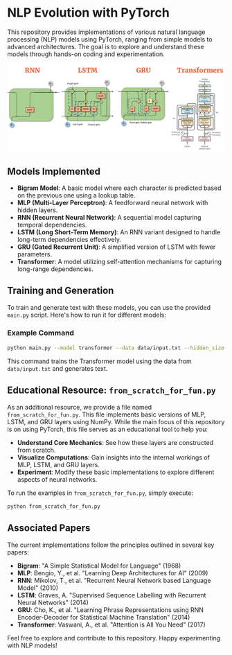 # NLP Evolution with PyTorch

This repository provides implementations of various natural language processing (NLP) models using PyTorch, ranging from simple models to advanced architectures. The goal is to explore and understand these models through hands-on coding and experimentation.

<div align="center">
  <img src="NLP_MODELS.png" alt="Logo" />
</div>


## Models Implemented

- **Bigram Model**: A basic model where each character is predicted based on the previous one using a lookup table.
- **MLP (Multi-Layer Perceptron)**: A feedforward neural network with hidden layers.
- **RNN (Recurrent Neural Network)**: A sequential model capturing temporal dependencies.
- **LSTM (Long Short-Term Memory)**: An RNN variant designed to handle long-term dependencies effectively.
- **GRU (Gated Recurrent Unit)**: A simplified version of LSTM with fewer parameters.
- **Transformer**: A model utilizing self-attention mechanisms for capturing long-range dependencies.

## Training and Generation

To train and generate text with these models, you can use the provided `main.py` script. Here's how to run it for different models:

### Example Command

```bash
python main.py --model transformer --data data/input.txt --hidden_size 256 --num_layers 4 --max_new_tokens 100 --block_size 128 --batch_size 64 --epochs 10
```

This command trains the Transformer model using the data from `data/input.txt` and generates text.

## Educational Resource: `from_scratch_for_fun.py`

As an additional resource, we provide a file named `from_scratch_for_fun.py`. This file implements basic versions of MLP, LSTM, and GRU layers using NumPy. While the main focus of this repository is on using PyTorch, this file serves as an educational tool to help you:

- **Understand Core Mechanics**: See how these layers are constructed from scratch.
- **Visualize Computations**: Gain insights into the internal workings of MLP, LSTM, and GRU layers.
- **Experiment**: Modify these basic implementations to explore different aspects of neural networks.

To run the examples in `from_scratch_for_fun.py`, simply execute:

```bash
python from_scratch_for_fun.py
```

## Associated Papers

The current implementations follow the principles outlined in several key papers:

- **Bigram**: "A Simple Statistical Model for Language" (1968)
- **MLP**: Bengio, Y., et al. "Learning Deep Architectures for AI" (2009)
- **RNN**: Mikolov, T., et al. "Recurrent Neural Network based Language Model" (2010)
- **LSTM**: Graves, A. "Supervised Sequence Labelling with Recurrent Neural Networks" (2014)
- **GRU**: Cho, K., et al. "Learning Phrase Representations using RNN Encoder-Decoder for Statistical Machine Translation" (2014)
- **Transformer**: Vaswani, A., et al. "Attention is All You Need" (2017)

Feel free to explore and contribute to this repository. Happy experimenting with NLP models!

